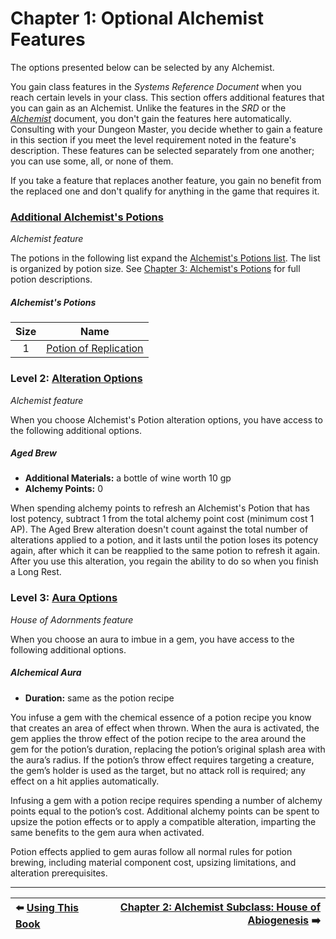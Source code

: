 # Chapter 1: Optional Alchemist Features

The options presented below can be selected by any Alchemist.

You gain class features in the _Systems Reference Document_ when you reach certain levels in your class. This section offers additional features that you can gain as an Alchemist. Unlike the features in the _SRD_ or the _[Alchemist](https://docs.google.com/document/d/1FbBScXvWzPKRo62ZlqXcIMgUd_KPYoqCkMa2ZtYBN8c)_ document, you don't gain the features here automatically. Consulting with your Dungeon Master, you decide whether to gain a feature in this section if you meet the level requirement noted in the feature's description. These features can be selected separately from one another; you can use some, all, or none of them.

If you take a feature that replaces another feature, you gain no benefit from the replaced one and don't qualify for anything in the game that requires it.

### [Additional Alchemist's Potions](https://github.com/mpanighetti/dnd5e-classes/blob/main/third-party/alchemist/options-additional-alchemists-potions.md)

_Alchemist feature_

The potions in the following list expand the [Alchemist's Potions list](https://docs.google.com/document/d/1Y5ia5NRk0sKFpsoFI8unjEsPqT_NHKUVG8paACWJtIM). The list is organized by potion size. See [Chapter 3: Alchemist's Potions](ch-3-additional-alchemists-potions.md) for full potion descriptions.

##### Alchemist's Potions

| Size | Name |
|:----:|:----:|
|  1   | [Potion of Replication](ch-3-additional-alchemists-potions.md#potion-of-replication) |

### Level 2: [Alteration Options](https://github.com/mpanighetti/dnd5e-classes/blob/main/third-party/alchemist/options-alterations.md)

_Alchemist feature_

When you choose Alchemist's Potion alteration options, you have access to the following additional options.

##### Aged Brew

- **Additional Materials:** a bottle of wine worth 10 gp
- **Alchemy Points:** 0

When spending alchemy points to refresh an Alchemist's Potion that has lost potency, subtract 1 from the total alchemy point cost (minimum cost 1 AP). The Aged Brew alteration doesn't count against the total number of alterations applied to a potion, and it lasts until the potion loses its potency again, after which it can be reapplied to the same potion to refresh it again. After you use this alteration, you regain the ability to do so when you finish a Long Rest.

### Level 3: [Aura Options](https://github.com/mpanighetti/dnd5e-classes/blob/main/third-party/alchemist/options-auras.md)

_House of Adornments feature_

When you choose an aura to imbue in a gem, you have access to the following additional options.

##### Alchemical Aura

- **Duration:** same as the potion recipe

You infuse a gem with the chemical essence of a potion recipe you know that creates an area of effect when thrown. When the aura is activated, the gem applies the throw effect of the potion recipe to the area around the gem for the potion’s duration, replacing the potion’s original splash area with the aura’s radius. If the potion’s throw effect requires targeting a creature, the gem’s holder is used as the target, but no attack roll is required; any effect on a hit applies automatically.

Infusing a gem with a potion recipe requires spending a number of alchemy points equal to the potion’s cost. Additional alchemy points can be spent to upsize the potion effects or to apply a compatible alteration, imparting the same benefits to the gem aura when activated.

Potion effects applied to gem auras follow all normal rules for potion brewing, including material component cost, upsizing limitations, and alteration prerequisites.

---

| ⬅️ [Using This Book](using-this-book.md) | [Chapter 2: Alchemist Subclass: House of Abiogenesis](ch-2-alchemist-subclass-house-of-abiogenesis.md) ➡️ |
|:-|-:|
